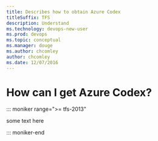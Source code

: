 ```yaml
---
title: Describes how to obtain Azure Codex
titleSuffix: TFS
description: Understand 
ms.technology: devops-new-user 
ms.prod: devops
ms.topic: conceptual 
ms.manager: douge
ms.author: chcomley
author: chcomley
ms.date: 12/07/2016
---
```



# How can I get Azure Codex?

::: moniker range=">= tfs-2013"

some text here

::: moniker-end